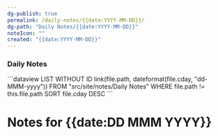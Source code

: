 ```yaml
---
dg-publish: true
permalink: /daily-notes/{{date:YYYY-MM-DD}}/
dg-path: "Daily Notes/{{date:YYYY-MM-DD}}"
noteIcon: ""
created: "{{date:YYYY-MM-DD}}"
---
```


<div class="daily-notes-sidebar">
  <h3>Daily Notes</h3>
  <div class="daily-notes-list">
    ```dataview
    LIST WITHOUT ID link(file.path, dateformat(file.cday, "dd-MMM-yyyy"))
    FROM "src/site/notes/Daily Notes"
    WHERE file.path != this.file.path
    SORT file.cday DESC
    ```
  </div>
</div>

# Notes for {{date:DD MMM YYYY}} 